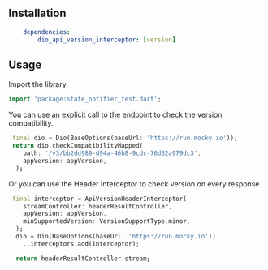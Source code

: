 ## Installation

```yaml
    dependencies:
        dio_api_version_interceptor: [version]
```

## Usage

Import the library

```dart 
import 'package:state_notifier_test.dart';
```

You can use an explicit call to the endpoint to check the version compatibility.

```dart
 final dio = Dio(BaseOptions(baseUrl: 'https://run.mocky.io'));
 return dio.checkCompatibilityMapped(
    path: '/v3/bb2dd989-d94a-46b8-9cdc-76d32a979dc3',
    appVersion: appVersion,
  );
```

Or you can use the Header Interceptor to check version on every response

```dart
 final interceptor = ApiVersionHeaderInterceptor(
    streamController: headerResultController,
    appVersion: appVersion,
    minSupportedVersion: VersionSupportType.minor,
  );
  dio = Dio(BaseOptions(baseUrl: 'https://run.mocky.io'))
    ..interceptors.add(interceptor);

  return headerResultController.stream;
```


